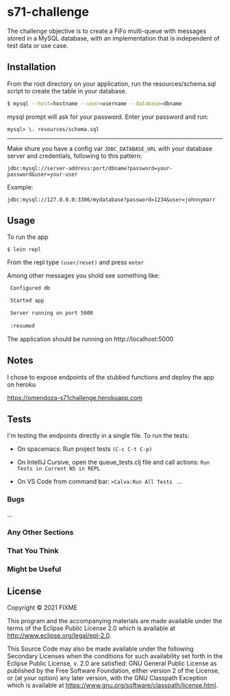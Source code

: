 # s71-challenge

The challenge objective is to create a FiFo multi-queue with messages stored in a MySQL database, with an implementation that is independent of test data or use case.

## Installation

From the root directory on your application, run the resources/schema.sql script to create the table in your database.

```bash
$ mysql --host=hostname --user=username --database=dbname
```
mysql prompt will ask for your password. Enter your password and run:

```mysql
mysql> \. resources/schema.sql
```
*** 
Make shure you have a config var `JDBC_DATABASE_URL` with your database server and credentials, following to this pattern:

`jdbc:mysql://server-address:port/dbname?password=your-password&user=your-user`

Example:

`jdbc:mysql://127.0.0.0:3306/mydatabase?password=1234&user=johnnymarr`

## Usage

To run the app 

    $ lein repl

From the repl type `(user/reset)` and press `enter`

Among other messages you shold see something like:
 
```bash
 Configured db

 Started app

 Server running on port 5000
 
 :resumed
```
The application should be running on http://localhost:5000

## Notes

I chose to expose endpoints of the stubbed functions and deploy the app on heroku

https://omendoza-s71challenge.herokuapp.com


## Tests

I'm testing the endpoints directly in a single file. To run the tests:

* On spacemacs:
Run project tests `(C-c C-t C-p)`

* On IntelliJ Cursive, open the queue_tests.clj file and call actions:
`Run Tests in Current NS in REPL`

* On VS Code 
from command bar: `>Calva:Run All Tests `
...

### Bugs

...

### Any Other Sections
### That You Think
### Might be Useful

## License

Copyright © 2021 FIXME

This program and the accompanying materials are made available under the
terms of the Eclipse Public License 2.0 which is available at
http://www.eclipse.org/legal/epl-2.0.

This Source Code may also be made available under the following Secondary
Licenses when the conditions for such availability set forth in the Eclipse
Public License, v. 2.0 are satisfied: GNU General Public License as published by
the Free Software Foundation, either version 2 of the License, or (at your
option) any later version, with the GNU Classpath Exception which is available
at https://www.gnu.org/software/classpath/license.html.
